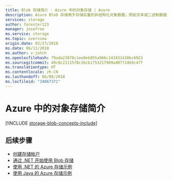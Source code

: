 ```yaml
---
title: Blob 存储简介 - Azure 中的对象存储 | Azure
description: Azure Blob 存储用于存储巨量的非结构化对象数据，例如文本或二进制数据。 应用程序可以通过 PowerShell、Azure CLI、代码、Azure 存储客户端库或 REST 来访问 Blob 存储中的对象。
services: storage
author: forester123
manager: josefree
ms.service: storage
ms.topic: overview
origin.date: 03/27/2018
ms.date: 06/11/2018
ms.author: v-johch
ms.openlocfilehash: 79ada23078c1ee0eb055a966c143431438bc6923
ms.sourcegitcommit: 49c8c21115f8c36cb175321f909a40772469c47f
ms.translationtype: HT
ms.contentlocale: zh-CN
ms.lasthandoff: 06/08/2018
ms.locfileid: "34867371"
---
```

# <a name="introduction-to-object-storage-in-azure"></a>Azure 中的对象存储简介

[!INCLUDE [storage-blob-concepts-include](../../../includes/storage-blob-concepts-include.md)]

## <a name="next-steps"></a>后续步骤

* [创建存储帐户](../common/storage-create-storage-account.md?toc=%2fstorage%2fblobs%2ftoc.json)
* [通过 .NET 开始使用 Blob 存储](storage-dotnet-how-to-use-blobs.md)
* [使用 .NET 的 Azure 存储示例](../common/storage-samples-dotnet.md)
* [使用 Java 的 Azure 存储示例](../common/storage-samples-java.md)

